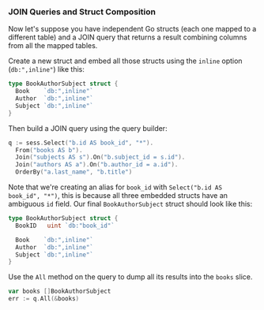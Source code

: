 ### JOIN Queries and Struct Composition

Now let's suppose you have independent Go structs (each one mapped to a different
table) and a JOIN query that returns a result combining columns from all the 
mapped tables.

Create a new struct and embed all those structs using the `inline` option
(`db:",inline"`) like this:

```go
type BookAuthorSubject struct {
  Book    `db:",inline"`
  Author  `db:",inline"`
  Subject `db:",inline"`
}
```

Then build a JOIN query using the query builder:


```go
q := sess.Select("b.id AS book_id", "*").
  From("books AS b").
  Join("subjects AS s").On("b.subject_id = s.id").
  Join("authors AS a").On("b.author_id = a.id").
  OrderBy("a.last_name", "b.title")
```

Note that we're creating an alias for `book_id` with `Select("b.id AS book_id",
"*")`, this is because all three embedded structs have an ambiguous `id` field.
Our final `BookAuthorSubject` struct should look like this:

```go
type BookAuthorSubject struct {
  BookID   uint `db:"book_id"`

  Book    `db:",inline"`
  Author  `db:",inline"`
  Subject `db:",inline"`
}
```

Use the `All` method on the query to dump all its results into the `books`
slice.

```go
var books []BookAuthorSubject
err := q.All(&books)
```
